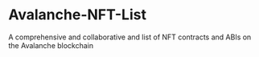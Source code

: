 # Avalanche-NFT-List
A comprehensive and collaborative and list of NFT contracts and ABIs on the Avalanche blockchain
